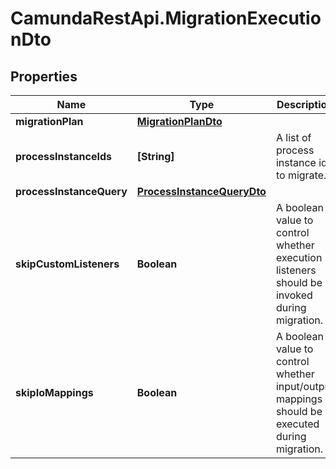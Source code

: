 # CamundaRestApi.MigrationExecutionDto

## Properties
Name | Type | Description | Notes
------------ | ------------- | ------------- | -------------
**migrationPlan** | [**MigrationPlanDto**](MigrationPlanDto.md) |  | [optional] 
**processInstanceIds** | **[String]** | A list of process instance ids to migrate. | [optional] 
**processInstanceQuery** | [**ProcessInstanceQueryDto**](ProcessInstanceQueryDto.md) |  | [optional] 
**skipCustomListeners** | **Boolean** | A boolean value to control whether execution listeners should be invoked during migration. | [optional] 
**skipIoMappings** | **Boolean** | A boolean value to control whether input/output mappings should be executed during migration. | [optional] 
